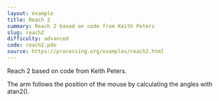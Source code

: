 ```yaml
---
layout: example
title: Reach 2
summary: Reach 2 based on code from Keith Peters
slug: reach2
difficulty: advanced
code: reach2.pde
source: https://processing.org/examples/reach2.html
---
```


Reach 2 based on code from Keith Peters. 

 The arm follows the position of the mouse by calculating the angles with atan2().
